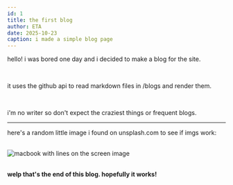 ```yaml
---
id: 1
title: the first blog
author: ETA
date: 2025-10-23
caption: i made a simple blog page
---
```


<p>hello! i was bored one day and i decided to make a blog for the site.</p><br>
<p>it uses the github api to read markdown files in /blogs and render them.</p><br>
<p>i'm no writer so don't expect the craziest things or frequent blogs.</p>
<hr>
<p>here's a random little image i found on unsplash.com to see if imgs work:</p><br>
<img src=https://images.unsplash.com/photo-1498050108023-c5249f4df085?ixlib=rb-4.1.0&ixid=M3wxMjA3fDB8MHxwaG90by1wYWdlfHx8fGVufDB8fHx8fA%3D%3D&auto=format&fit=crop&q=80&w=1472 alt="macbook with lines on the screen image"><br><br>
<p><b>welp that's the end of this blog. hopefully it works!</b></p>

